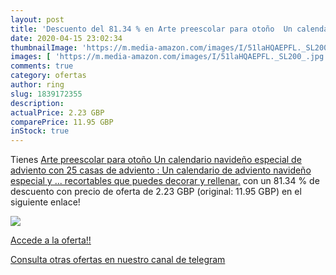 ```yaml
---
layout: post
title: 'Descuento del 81.34 % en Arte preescolar para otoño  Un calendari'
date: 2020-04-15 23:02:34
thumbnailImage: 'https://m.media-amazon.com/images/I/51laHQAEPFL._SL200_.jpg'
images: [ 'https://m.media-amazon.com/images/I/51laHQAEPFL._SL200_.jpg' ]
comments: true
category: ofertas
author: ring
slug: 1839172355
description:
actualPrice: 2.23 GBP
comparePrice: 11.95 GBP
inStock: true
---
```


Tienes [Arte preescolar para otoño  Un calendario navideño especial de adviento con 25 casas de adviento : Un calendario de adviento navideño especial y ... recortables que puedes decorar y rellenar.](https://www.amazon.co.uk/dp/1839172355/?tag=redken01-21) con un 81.34 % de descuento con precio de oferta de 2.23 GBP (original: 11.95 GBP) en el siguiente enlace!

[![](https://m.media-amazon.com/images/I/51laHQAEPFL._SL200_.jpg)](https://www.amazon.co.uk/dp/1839172355/?tag=redken01-21)

[Accede a la oferta!!](https://www.amazon.co.uk/dp/1839172355/?tag=redken01-21)

[Consulta otras ofertas en nuestro canal de telegram](https://t.me/s/ofertas25)
